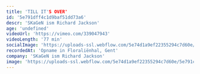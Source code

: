 ```yaml
---
title: 'TILL IT'S OVER'
id: '5e791dff4c1d9baf51dd73a6'
descr: 'SKaGeN ism Richard Jackson'
age: 'undefined'
videoUrl: 'https://vimeo.com/339047943'
videoLength: '77 min'
socialImage: 'https://uploads-ssl.webflow.com/5e74d1a9ef22355294c7d60e/5e791c981dfa9fe4a2585582_SKaGeN_Till%20It_s%20Over%20(c)%20Fred%20Debrock.jpeg'
recordedAt: 'Opname in Floraliënhal, Gent'
company: 'SKaGeN ism Richard Jackson'
image: 'https://uploads-ssl.webflow.com/5e74d1a9ef22355294c7d60e/5e791c981dfa9fe4a2585582_SKaGeN_Till%20It_s%20Over%20(c)%20Fred%20Debrock.jpeg'
---
```

